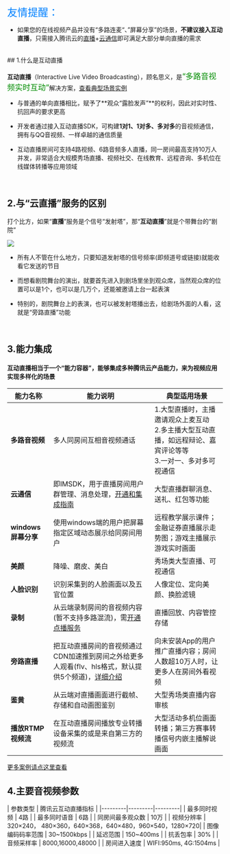 > 
<font color=#0080FF size = 5> 友情提醒：</font>
> 
- 如果您的在线视频产品并没有“多路连麦“、”屏幕分享”的场景，**不建议接入互动直播**，只需接入腾讯云的[直播](http://www.qcloud.com/doc/product/267)+[云通信](http://www.qcloud.com/doc/product/269)即可满足大部分单向直播的需求


</br>
##  1.什么是互动直播

**互动直播**（Interactive Live Video Broadcasting），顾名思义，是<font size = 4 color=008c00>“多路音视频实时互动“</font>解决方案，[查看典型场景实例](https://www.qcloud.com/doc/product/268/3160)

- 与普通的单向直播相比，赋予了**观众“露脸发声”**的权利，因此对实时性、抗回声的要求更高

- 开发者通过接入互动直播SDK，可构建**1对1、1对多、多对多**的音视频通信，拥有与QQ音视频、一样卓越的通信质量

- 互动直播房间可支持4路视频、6路音频多人直播，同一房间最高支持10万人并发，非常适合大规模秀场直播、视频社交、在线教育、远程咨询、多机位在线媒体转播等应用领域
</br>



## 2.与“云直播”服务的区别

打个比方，如果“**直播**”服务是个信号“发射塔”，那“**互动直播**”就是个带舞台的“剧院”

![](//mccdn.qcloud.com/static/img/684a6a66a62cb830c9cfb29848987210/image.png)

- 所有人不管在什么地方，只要知道发射塔的信号频率(即频道号或链接)就能收看它发送的节目

- 而想看剧院舞台的演出，就要首先进入到剧场里坐到观众席，当然观众席的位置可以是1个，也可以是几万个，还能被邀请上台一起表演

- 特别的，剧院舞台上的表演，也可以被发射塔播出去，给剧场外面的人看，这就是“旁路直播”功能
 </br>



## 3.能力集成

#### 互动直播相当于一个“能力容器”，能够集成多种腾讯云产品能力，来为视频应用实现多样化的场景

| 能力名称 | 能力说明 | 典型适用场景 |
|---------|---------|---------|
| **多路音视频** | 多人同房间互相音视频通话 | 1.大型直播时，主播邀请观众上麦互动</br>2.多主播大型互动直播，如远程辩论、嘉宾评论等等</br>3.一对一、多对多可视通信 |
| **云通信** | 即IMSDK，用于直播房间用户群管理、消息处理，[开通和集成指南](https://www.qcloud.com/doc/product/269/3794) | 大型直播群聊消息、送礼、红包等功能 |
| **windows屏幕分享** | 使用windows端的用户把屏幕</br>指定区域动态展示给同房间用户 | 远程教学展示课件；金融证券直播展示走势图；游戏主播展示游戏实时画面 |
| **美颜** | 降噪、磨皮、美白 | 秀场类大型直播、可视通信 |
| **人脸识别** | 识别采集到的人脸画面以及五官位置 | 人像定位、定向美颜、换脸滤镜 |
| **录制** | 从云端录制房间的音视频内容(暂不支持多路混流)，需[开通点播服务](http://console.qcloud.com/video/portal) | 直播回放、内容管控存储 |
| **旁路直播** | 把互动直播房间的音视频通过CDN加速推到房间之外给更多人观看(flv、hls格式，默认提供5个频道)，[详细介绍](https://www.qcloud.com/doc/product/268/4548#.E6.97.81.E8.B7.AF.E7.9B.B4.E6.92.AD) | 向未安装App的用户推广直播内容；房间人数超10万人时，让更多人在房间外看视频 |
| **鉴黄** | 从云端对直播画面进行截帧、存储和自动画图鉴别 | 大型秀场类直播内容审核 |
| **播放RTMP视频流** | 在互动直播房间播放专业转播设备采集的或是来自第三方的视频流 | 大型活动多机位画面转播；第三方赛事转播信号内嵌主播解说画面 |

[更多案例请点这里查看](https://www.qcloud.com/doc/product/268/3160)

## 4.主要音视频参数

| 参数类型 | 腾讯云互动直播指标 |
|---------|---------|---------|
| 最多同时视频 | 4路 |
| 最多同时语音 | 6路 |
| 同房间最多观众数 | 10万 |
| 视频分辨率 | 320×240， 480×360，640×368，640×480，960×540，1280×720|
| 图像编码码率范围 | 30~1500kbps |
| 延迟范围 | 150~400ms |
| 抗丢包率 | 30% |
| 音频采样率 | 8000,16000,48000 |
| 房间进入速度 | WIFI:950ms, 4G:1504ms |















